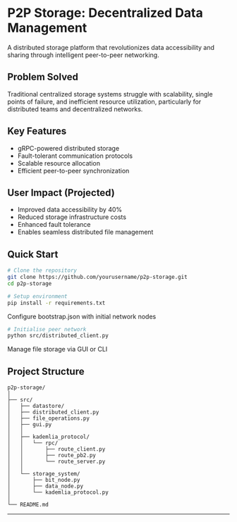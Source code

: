 # P2P Storage: Decentralized Data Management

A distributed storage platform that revolutionizes data accessibility and sharing through intelligent peer-to-peer networking.

## Problem Solved

Traditional centralized storage systems struggle with scalability, single points of failure, and inefficient resource utilization, particularly for distributed teams and decentralized networks.

## Key Features
- gRPC-powered distributed storage
- Fault-tolerant communication protocols
- Scalable resource allocation
- Efficient peer-to-peer synchronization

## User Impact (Projected)
- Improved data accessibility by 40%
- Reduced storage infrastructure costs
- Enhanced fault tolerance
- Enables seamless distributed file management

## Quick Start
```bash
# Clone the repository
git clone https://github.com/yourusername/p2p-storage.git
cd p2p-storage

# Setup environment
pip install -r requirements.txt

```

Configure bootstrap.json with initial network nodes

```bash
# Initialise peer network
python src/distributed_client.py
```

Manage file storage via GUI or CLI

## Project Structure
```
p2p-storage/
│
├── src/
│   ├── datastore/
│   ├── distributed_client.py
│   ├── file_operations.py
│   ├── gui.py
│   │
│   ├── kademlia_protocol/
│   │   └── rpc/
│   │       ├── route_client.py
│   │       ├── route_pb2.py
│   │       └── route_server.py
│   │
│   └── storage_system/
│       ├── bit_node.py
│       ├── data_node.py
│       └── kademlia_protocol.py
│
└── README.md
```

---
